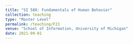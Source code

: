 ```yaml
---
title: "SI 588: Fundamentals of Human Behavior"
collection: teaching
type: "Master Level"
permalink: /teaching/F21
venue: "School of Information, University of Michigan"
date: 2021-09-01
---
```

